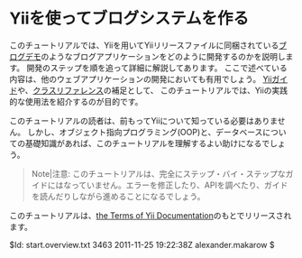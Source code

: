 Yiiを使ってブログシステムを作る
================================

このチュートリアルでは、Yiiを用いてYiiリリースファイルに同梱されている[ブログデモ](http://www.yiiframework.com/demos/blog/)のようなブログアプリケーションをどのように開発するのかを説明します。
開発のステップを順を追って詳細に解説してあります。
ここで述べている内容は、他のウェブアプリケーションの開発においても有用でしょう。
[Yiiガイド](http://www.yiiframework.com/doc/guide/)や、[クラスリファレンス](http://www.yiiframework.com/doc/api/)の補足として、 このチュートリアルでは、Yiiの実践的な使用法を紹介するのが目的です。

このチュートリアルの読者は、前もってYiiについて知っている必要はありません。
しかし、オブジェクト指向プログラミング(OOP)と、データベースについての基礎知識があれば、このチュートリアルを理解するよい助けになるでしょう。

> Note|注意: このチュートリアルは、完全にステップ・バイ・ステップなガイドにはなっていません。エラーを修正したり、APIを調べたり、ガイドを読んだりしながら進めることになるでしょう。

このチュートリアルは、[the Terms of Yii Documentation](http://www.yiiframework.com/doc/terms/)のもとでリリースされます。 

<div class="revision">$Id: start.overview.txt 3463 2011-11-25 19:22:38Z alexander.makarow $</div>
